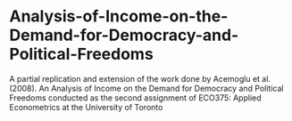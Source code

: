 # Analysis-of-Income-on-the-Demand-for-Democracy-and-Political-Freedoms
A partial replication and extension of the work done by Acemoglu et al. (2008). An Analysis of Income on the Demand for Democracy and Political Freedoms conducted as the second assignment of ECO375: Applied Econometrics at the University of Toronto
